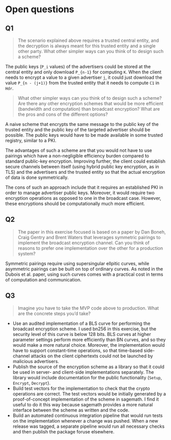 # Open questions

## Q1

> The scenario explained above requires a trusted central entity, and the decryption is always meant for this trusted entity and a single other party. What other simpler ways can you think of to design such a scheme?

The public keys (`P_i` values) of the advertisers could be stored at the central entity and only download `P_{n-1}` for computing `K`. When the client needs to encrypt a value to a given advertiser `j`, it could just download the value `P_{n - (j+1)}` from the trusted entity that it needs to compute `C1` in `Hdr`.

> What other simpler ways can you think of to design such a scheme? Are there any other encryption schemes that would be more efficient (bandwidth and computation) than broadcast encryption? What are the pros and cons of the different options?

A naive scheme that encrypts the same message to the public key of the trusted entity and the public key of the targeted advertiser should be possible. The public keys would have to be made available in some trusted registry, similar to a PKI. 

The advantages of such a scheme are that you would not have to use pairings which have a non-negligible efficiency burden compared to standard public-key encryption. Improving further, the client could establish secure channels between itself (using hybrid public key encryption, as in TLS) and the advertisers and the trusted entity so that the actual encryption of data is done symmetrically. 

The cons of such an approach include that it requires an established PKI in order to manage advertiser public keys. Moreover, it would require two encryption operations as opposed to one in the broadcast case. However, these encryptions should be computationally much more efficient.

## Q2

> The paper in this exercise focused is based on a paper by Dan Boneh, Craig Gentry and Brent Waters that leverages symmetric pairings to implement the broadcast encryption channel. Can you think of reasons to prefer one implementation over the other for a production system?

Symmetric pairings require using supersingular ellpitic curves, while asymmetric pairings can be built on top of ordinary curves. As noted in the Dubois et al. paper, using such curves comes with a practical cost in terms of computation and communication.

## Q3

> Imagine you have to take the MVP code above to production. What are the concrete steps you’d take?

- Use an audited implementation of a BLS curve for performing the broadcast encryption scheme. I used bn256 in this exercise, but the security level of this curve is below 128 bits. BLS curves at higher parameter settings perform more efficiently than BN curves, and so they would make a more natural choice. Moreover, the implementation would have to support constant-time operations, so that time-based side-channel attacks on the client ciphertexts could not be launched by malicious advertisers.
- Publish the source of the encryption scheme as a library so that it could be used in server- and client-side implementations separately. The library would include documentation for the public functionality (`Setup`, `Encrypt`, `Decrypt`).
- Build test vectors for the implementation to check that the crypto operations are correct. The test vectors would be initially generated by a proof-of-concept implementation of the scheme in sagemath. I find it useful to do it this way because sagemath provides a more natural interface between the scheme as written and the code.
- Build an automated continuous integration pipeline that would run tests on the implementation whenever a change was pushed. When a new release was tagged, a separate pipeline would run all necessary checks and then publish the package foruse elsewhere.